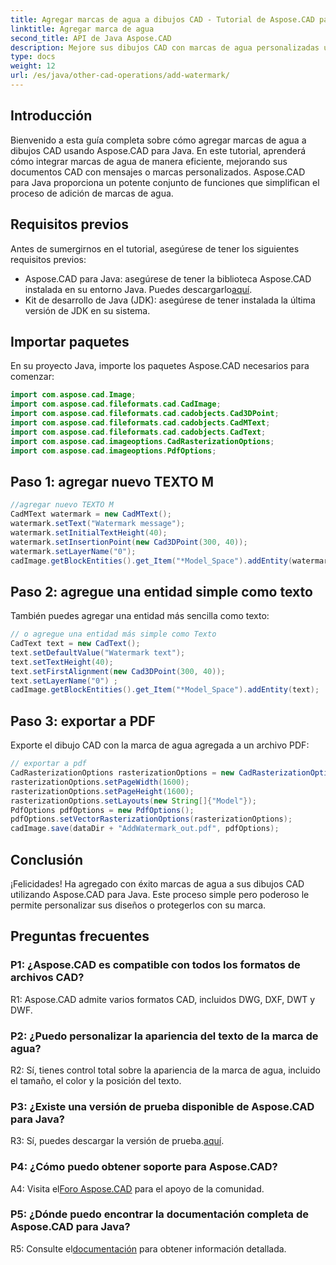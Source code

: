 ```yaml
---
title: Agregar marcas de agua a dibujos CAD - Tutorial de Aspose.CAD para Java
linktitle: Agregar marca de agua
second_title: API de Java Aspose.CAD
description: Mejore sus dibujos CAD con marcas de agua personalizadas utilizando Aspose.CAD para Java. Siga nuestra guía paso a paso para una integración perfecta.
type: docs
weight: 12
url: /es/java/other-cad-operations/add-watermark/
---
```

## Introducción

Bienvenido a esta guía completa sobre cómo agregar marcas de agua a dibujos CAD usando Aspose.CAD para Java. En este tutorial, aprenderá cómo integrar marcas de agua de manera eficiente, mejorando sus documentos CAD con mensajes o marcas personalizados. Aspose.CAD para Java proporciona un potente conjunto de funciones que simplifican el proceso de adición de marcas de agua.

## Requisitos previos

Antes de sumergirnos en el tutorial, asegúrese de tener los siguientes requisitos previos:

-  Aspose.CAD para Java: asegúrese de tener la biblioteca Aspose.CAD instalada en su entorno Java. Puedes descargarlo[aquí](https://releases.aspose.com/cad/java/).
- Kit de desarrollo de Java (JDK): asegúrese de tener instalada la última versión de JDK en su sistema.

## Importar paquetes

En su proyecto Java, importe los paquetes Aspose.CAD necesarios para comenzar:

```java
import com.aspose.cad.Image;
import com.aspose.cad.fileformats.cad.CadImage;
import com.aspose.cad.fileformats.cad.cadobjects.Cad3DPoint;
import com.aspose.cad.fileformats.cad.cadobjects.CadMText;
import com.aspose.cad.fileformats.cad.cadobjects.CadText;
import com.aspose.cad.imageoptions.CadRasterizationOptions;
import com.aspose.cad.imageoptions.PdfOptions;
```

## Paso 1: agregar nuevo TEXTO M

```java
//agregar nuevo TEXTO M
CadMText watermark = new CadMText();
watermark.setText("Watermark message");
watermark.setInitialTextHeight(40);
watermark.setInsertionPoint(new Cad3DPoint(300, 40));
watermark.setLayerName("0");
cadImage.getBlockEntities().get_Item("*Model_Space").addEntity(watermark);
```

## Paso 2: agregue una entidad simple como texto

También puedes agregar una entidad más sencilla como texto:

```java
// o agregue una entidad más simple como Texto
CadText text = new CadText();
text.setDefaultValue("Watermark text");
text.setTextHeight(40);
text.setFirstAlignment(new Cad3DPoint(300, 40));
text.setLayerName("0") ;
cadImage.getBlockEntities().get_Item("*Model_Space").addEntity(text);
```

## Paso 3: exportar a PDF

Exporte el dibujo CAD con la marca de agua agregada a un archivo PDF:

```java
// exportar a pdf
CadRasterizationOptions rasterizationOptions = new CadRasterizationOptions();
rasterizationOptions.setPageWidth(1600);
rasterizationOptions.setPageHeight(1600);
rasterizationOptions.setLayouts(new String[]{"Model"});
PdfOptions pdfOptions = new PdfOptions();
pdfOptions.setVectorRasterizationOptions(rasterizationOptions);
cadImage.save(dataDir + "AddWatermark_out.pdf", pdfOptions);

```

## Conclusión

¡Felicidades! Ha agregado con éxito marcas de agua a sus dibujos CAD utilizando Aspose.CAD para Java. Este proceso simple pero poderoso le permite personalizar sus diseños o protegerlos con su marca.

## Preguntas frecuentes

### P1: ¿Aspose.CAD es compatible con todos los formatos de archivos CAD?

R1: Aspose.CAD admite varios formatos CAD, incluidos DWG, DXF, DWT y DWF.

### P2: ¿Puedo personalizar la apariencia del texto de la marca de agua?

R2: Sí, tienes control total sobre la apariencia de la marca de agua, incluido el tamaño, el color y la posición del texto.

### P3: ¿Existe una versión de prueba disponible de Aspose.CAD para Java?

 R3: Sí, puedes descargar la versión de prueba.[aquí](https://releases.aspose.com/).

### P4: ¿Cómo puedo obtener soporte para Aspose.CAD?

 A4: Visita el[Foro Aspose.CAD](https://forum.aspose.com/c/cad/19) para el apoyo de la comunidad.

### P5: ¿Dónde puedo encontrar la documentación completa de Aspose.CAD para Java?

 R5: Consulte el[documentación](https://reference.aspose.com/cad/java/) para obtener información detallada.
